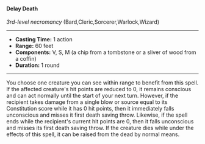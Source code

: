 #### Delay Death
*3rd-level necromancy* (Bard,Cleric,Sorcerer,Warlock,Wizard)
___
- **Casting Time:** 1 action
- **Range:** 60 feet
- **Components:** V, S, M (a chip from a tombstone or a sliver of wood from a coffin)
- **Duration:** 1 round
---
You choose one creature you can see within range
to benefit from this spell. If the affected creature's
hit points are reduced to 0, it remains conscious
and can act normally until the start of your next
turn. However, if the recipient
takes damage from a single
blow or source equal to its
Constitution score while it
has 0 hit points, then it
immediately falls
unconscious and misses it
first death saving throw.
Likewise, if the spell ends
while the recipient's
current hit points are 0,
then it falls unconscious
and misses its first death
saving throw.
If the creature dies
while under the effects of
this spell, it can be raised
from the dead by normal
means.
